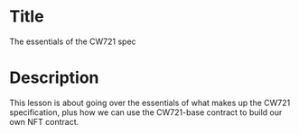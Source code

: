 # Title
The essentials of the CW721 spec

# Description 
This lesson is about going over the essentials of what makes up the CW721 specification, plus how we can use the CW721-base contract to build our own NFT contract.